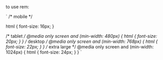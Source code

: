 
to use rem:

`
/* mobile */

html {
    font-size: 16px;
}

/* tablet */
@media only screen and (min-width: 480px) {
    html {
        font-size: 20px;
    }
}
/* desktop */
@media only screen and (min-width: 768px) {
    html {
        font-size: 22px;
    }
}
/* extra large */
@media only screen and (min-width: 1024px) {
    html {
        font-size: 24px;
    }
}
`
